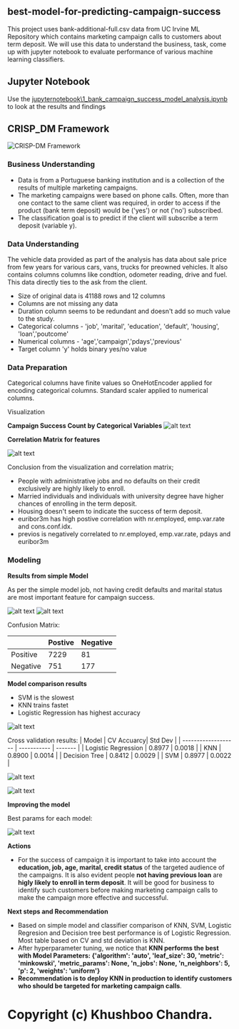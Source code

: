 ## best-model-for-predicting-campaign-success

This project uses bank-additional-full.csv data from UC Irvine ML Repository which contains marketing campaign calls to customers about term deposit. We will use this data to understand the business, task, come up with jupyter notebook to evaluate performance of various machine learning classifiers.

## Jupyter Notebook

Use the [jupyternotebook\1_bank_campaign_success_model_analysis.ipynb](https://github.com/khushboochandra07/bank_marketing_data_ml_model/blob/main/jupyternotebook/1_bank_campaign_success_model_analysis.ipynb) to look at the results and findings

## CRISP_DM Framework

![CRISP-DM Framework](/images/crispdm.png)

### **Business Understanding**  

*   Data is from a Portuguese banking institution and is a collection of the results of multiple marketing campaigns.
*   The marketing campaigns were based on phone calls. Often, more than one contact to the same client was required, in order to access if the product (bank term deposit) would be ('yes') or not ('no') subscribed.
*   The classification goal is to predict if the client will subscribe a term deposit (variable y).


### **Data Understanding**  

The vehicle data provided as part of the analysis has data about sale price from few years for various cars, vans, trucks for preowned vehicles. It also contains columns columns like condtion, odometer reading, drive and fuel. This data directly ties to the ask from the client.

*   Size of original data is 41188 rows and 12 columns
*   Columns are not missing any data
*   Duration column seems to be redundant and doesn't add so much value to the study.
*   Categorical columns - 'job', 'marital', 'education', 'default', 'housing', 'loan','poutcome'
*   Numerical columns - 'age','campaign','pdays','previous'
*   Target column 'y' holds binary yes/no value


### **Data Preparation**  

Categorical columns have finite values so OneHotEncoder applied for encoding categorical columns. Standard scaler applied to numerical columns. 



Visualization

**Campaign Success Count by Categorical Variables**
![alt text](/images/Campaign_success.png)

**Correlation Matrix for features**

![alt text](/images/correlation.png)

Conclusion from the visualization and correlation matrix;
*   People with administrative jobs and no defaults on their credit exclusively are highly likely to enroll.
*   Married individuals and individuals with university degree have higher chances of enrolling in the term deposit.
*   Housing doesn't seem to indicate the success of term deposit.
*   euribor3m has high postive correlation with nr.employed, emp.var.rate and cons.conf.idx.
*   previos is negatively correlated to nr.employed, emp.var.rate, pdays and euribor3m

### **Modeling**  

**Results from simple Model**

As per the simple model job, not having credit defaults and marital status are most important feature for campaign success.

![alt text](/images/simple_coeff.png)
![alt text](/images/simple_classification.png)

Confusion Matrix:

|           | Postive| Negative |
| --------- | ------ | -------- |
| Positive  | 7229   | 81       |
| Negative  | 751    | 177      |

**Model comparison results**

*   SVM is the slowest 
*   KNN trains fastet
*   Logistic Regression has highest accuracy

  
![alt text](/images/model_comp.png)

Cross validation results:
| Model               | CV  Accuarcy| Std Dev |
| ------------------- | ----------- | ------- |
| Logistic Regression | 0.8977      | 0.0018 |
| KNN                 | 0.8900      | 0.0014 |
| Decision Tree       | 0.8412      | 0.0029 |
| SVM                 | 0.8977      | 0.0022 |

![alt text](/images/model_accuracy.png)

![alt text](/images/cross_validation.png)

**Improving the model**

Best params for each model:

![alt text](/images/hyperparameter_tuning.png)

**Actions**

*  For the success of campaign it is important to take into account the **education, job, age, marital, credit status** of the targeted audience of the campaigns. It is also evident people **not having previous loan** are **higly likely to enroll in term deposit**. It will be good for business to identify such customers before making marketing campaign calls to make the campaign more effective and successful.  

**Next steps and Recommendation**

*   Based on simple model and classifier comparison of KNN, SVM, Logistic Regresion and Decision tree best performance is of Logistic Regression. Most table based on CV and std deviation is KNN.
*   After hyperparameter tuning, we notice that **KNN performs the best with Model Parameters: {'algorithm': 'auto', 'leaf_size': 30, 'metric': 'minkowski', 'metric_params': None, 'n_jobs': None, 'n_neighbors': 5, 'p': 2, 'weights': 'uniform'}**
*   **Recommendation is to deploy KNN in production to identify customers who should be targeted for marketing campaign calls**.

# Copyright (c) Khushboo Chandra.
